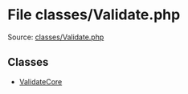 File classes/Validate.php
=========

Source: [classes/Validate.php](https://github.com/PrestaShop/PrestaShop/blob/1.5.0.9/classes/Validate.php)


Classes
-------

* [ValidateCore](class.ValidateCore.md)


